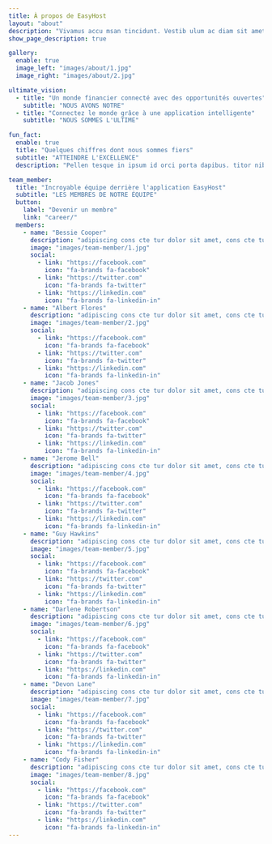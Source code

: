 ```yaml
---
title: À propos de EasyHost
layout: "about"
description: "Vivamus accu msan tincidunt. Vestib ulum ac diam sit amet quam vehicula elementum sed suscipit tortor eget felis porttitor volut"
show_page_description: true

gallery:
  enable: true
  image_left: "images/about/1.jpg"
  image_right: "images/about/2.jpg"

ultimate_vision:
  - title: "Un monde financier connecté avec des opportunités ouvertes"
    subtitle: "NOUS AVONS NOTRE"
  - title: "Connectez le monde grâce à une application intelligente"
    subtitle: "NOUS SOMMES L'ULTIME"

fun_fact:
  enable: true
  title: "Quelques chiffres dont nous sommes fiers"
  subtitle: "ATTEINDRE L'EXCELLENCE"
  description: "Pellen tesque in ipsum id orci porta dapibus. titor nibh. Vivamus accumsan tincidunt. Vestibulum ac diam sit amet quam vehicula elementum"

team_member:
  title: "Incroyable équipe derrière l'application EasyHost"
  subtitle: "LES MEMBRES DE NOTRE ÉQUIPE"
  button:
    label: "Devenir un membre"
    link: "career/"
  members:
    - name: "Bessie Cooper"
      description: "adipiscing cons cte tur dolor sit amet, cons cte tur dolorili"
      image: "images/team-member/1.jpg"
      social:
        - link: "https://facebook.com"
          icon: "fa-brands fa-facebook"
        - link: "https://twitter.com"
          icon: "fa-brands fa-twitter"
        - link: "https://linkedin.com"
          icon: "fa-brands fa-linkedin-in"
    - name: "Albert Flores"
      description: "adipiscing cons cte tur dolor sit amet, cons cte tur dolorili"
      image: "images/team-member/2.jpg"
      social:
        - link: "https://facebook.com"
          icon: "fa-brands fa-facebook"
        - link: "https://twitter.com"
          icon: "fa-brands fa-twitter"
        - link: "https://linkedin.com"
          icon: "fa-brands fa-linkedin-in"
    - name: "Jacob Jones"
      description: "adipiscing cons cte tur dolor sit amet, cons cte tur dolorili"
      image: "images/team-member/3.jpg"
      social:
        - link: "https://facebook.com"
          icon: "fa-brands fa-facebook"
        - link: "https://twitter.com"
          icon: "fa-brands fa-twitter"
        - link: "https://linkedin.com"
          icon: "fa-brands fa-linkedin-in"
    - name: "Jerome Bell"
      description: "adipiscing cons cte tur dolor sit amet, cons cte tur dolorili"
      image: "images/team-member/4.jpg"
      social:
        - link: "https://facebook.com"
          icon: "fa-brands fa-facebook"
        - link: "https://twitter.com"
          icon: "fa-brands fa-twitter"
        - link: "https://linkedin.com"
          icon: "fa-brands fa-linkedin-in"
    - name: "Guy Hawkins"
      description: "adipiscing cons cte tur dolor sit amet, cons cte tur dolorili"
      image: "images/team-member/5.jpg"
      social:
        - link: "https://facebook.com"
          icon: "fa-brands fa-facebook"
        - link: "https://twitter.com"
          icon: "fa-brands fa-twitter"
        - link: "https://linkedin.com"
          icon: "fa-brands fa-linkedin-in"
    - name: "Darlene Robertson"
      description: "adipiscing cons cte tur dolor sit amet, cons cte tur dolorili"
      image: "images/team-member/6.jpg"
      social:
        - link: "https://facebook.com"
          icon: "fa-brands fa-facebook"
        - link: "https://twitter.com"
          icon: "fa-brands fa-twitter"
        - link: "https://linkedin.com"
          icon: "fa-brands fa-linkedin-in"
    - name: "Devon Lane"
      description: "adipiscing cons cte tur dolor sit amet, cons cte tur dolorili"
      image: "images/team-member/7.jpg"
      social:
        - link: "https://facebook.com"
          icon: "fa-brands fa-facebook"
        - link: "https://twitter.com"
          icon: "fa-brands fa-twitter"
        - link: "https://linkedin.com"
          icon: "fa-brands fa-linkedin-in"
    - name: "Cody Fisher"
      description: "adipiscing cons cte tur dolor sit amet, cons cte tur dolorili"
      image: "images/team-member/8.jpg"
      social:
        - link: "https://facebook.com"
          icon: "fa-brands fa-facebook"
        - link: "https://twitter.com"
          icon: "fa-brands fa-twitter"
        - link: "https://linkedin.com"
          icon: "fa-brands fa-linkedin-in"
---
```

